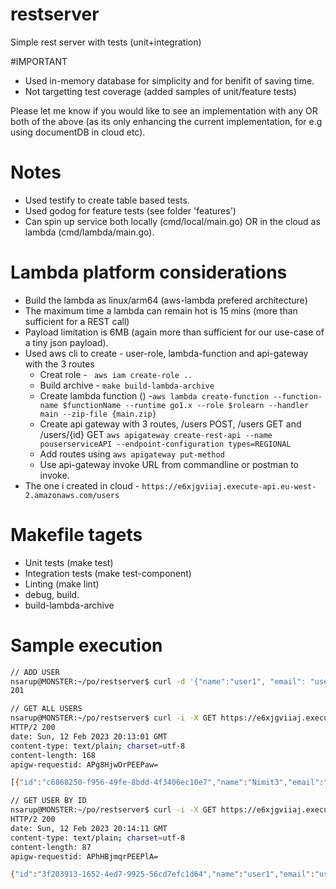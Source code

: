 # restserver
Simple rest server with tests (unit+integration)

#IMPORTANT
- Used in-memory database for simplicity and for benifit of saving time.
- Not targetting test coverage (added samples of unit/feature tests)

Please let me know if you would like to see an implementation with any OR both of the above (as its only enhancing the current implementation, for e.g using documentDB in cloud etc).

# Notes
- Used testify to create table based tests.
- Used godog for feature tests (see folder 'features')
- Can spin up service both locally (cmd/local/main.go) OR in the cloud as lambda (cmd/lambda/main.go).

# Lambda platform considerations
- Build the lambda as linux/arm64 (aws-lambda prefered architecture)
- The maximum time a lambda can remain hot is 15 mins (more than sufficient for a REST call)
- Payload limitation is 6MB (again more than sufficient for our use-case of a tiny json payload).
- Used aws cli to create - user-role, lambda-function and api-gateway with the 3 routes
  - Creat role - ``` aws iam create-role ..```
  - Build archive - ```make build-lambda-archive```
  - Create lambda function () -```aws lambda create-function --function-name $functionName --runtime go1.x --role $rolearn --handler main --zip-file {main.zip} ```
  - Create api gateway with 3 routes, /users POST, /users GET and /users/{id} GET ```aws apigateway create-rest-api --name pouserserviceAPI --endpoint-configuration types=REGIONAL```
  - Add routes using ```aws apigateway put-method```
  - Use api-gateway invoke URL from commandline or postman to invoke.
- The one i created in cloud - ```https://e6xjgviiaj.execute-api.eu-west-2.amazonaws.com/users```

# Makefile tagets
- Unit tests (make test)
- Integration tests (make test-component)
- Linting (make lint)
- debug, build.
- build-lambda-archive

# Sample execution
```sh
// ADD USER
nsarup@MONSTER:~/po/restserver$ curl -d '{"name":"user1", "email": "user1@postoffice", "password": "plaintext"}' -H "Content-Type: application/json" -X POST -w "%{http_code}\n" https://e6xjgviiaj.execute-api.eu-west-2.amazonaws.com/users
201

// GET ALL USERS
nsarup@MONSTER:~/po/restserver$ curl -i -X GET https://e6xjgviiaj.execute-api.eu-west-2.amazonaws.com/users
HTTP/2 200 
date: Sun, 12 Feb 2023 20:13:01 GMT
content-type: text/plain; charset=utf-8
content-length: 168
apigw-requestid: APg8HjwOrPEEPaw=

[{"id":"c6868250-f956-49fe-8bdd-4f3406ec10e7","name":"Nimit3","email":"n@saru"},{"id":"3f203913-1652-4ed7-9925-56cd7efc1d64","name":"user1","email":"user1@postoffice"}]

// GET USER BY ID
nsarup@MONSTER:~/po/restserver$ curl -i -X GET https://e6xjgviiaj.execute-api.eu-west-2.amazonaws.com/users/3f203913-1652-4ed7-9925-56cd7efc1d64
HTTP/2 200 
date: Sun, 12 Feb 2023 20:14:11 GMT
content-type: text/plain; charset=utf-8
content-length: 87
apigw-requestid: APhHBjmqrPEEPlA=

{"id":"3f203913-1652-4ed7-9925-56cd7efc1d64","name":"user1","email":"user1@postoffice"}
```
